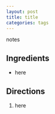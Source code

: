 ```yaml
---
layout: post
title: title
categories: tags
---
```


notes

## Ingredients 

- here

## Directions

1. here